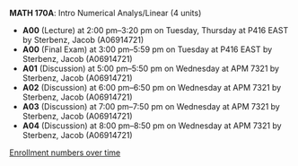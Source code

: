 **MATH 170A**: Intro Numerical Analys/Linear (4 units)

- **A00** (Lecture) at 2:00 pm–3:20 pm on Tuesday, Thursday at P416 EAST by Sterbenz, Jacob (A06914721)
- **A00** (Final Exam) at 3:00 pm–5:59 pm on Tuesday at P416 EAST by Sterbenz, Jacob (A06914721)
- **A01** (Discussion) at 5:00 pm–5:50 pm on Wednesday at APM 7321 by Sterbenz, Jacob (A06914721)
- **A02** (Discussion) at 6:00 pm–6:50 pm on Wednesday at APM 7321 by Sterbenz, Jacob (A06914721)
- **A03** (Discussion) at 7:00 pm–7:50 pm on Wednesday at APM 7321 by Sterbenz, Jacob (A06914721)
- **A04** (Discussion) at 8:00 pm–8:50 pm on Wednesday at APM 7321 by Sterbenz, Jacob (A06914721)

[Enrollment numbers over time](./MATH170A.tsv)
